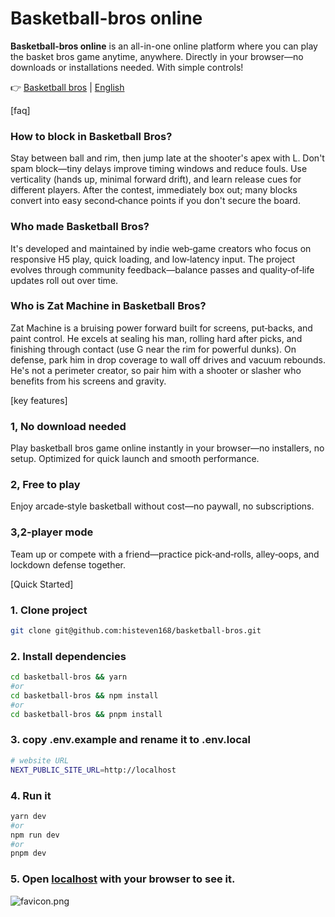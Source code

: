 # Basketball-bros online
**Basketball-bros online** is an all-in-one online platform where you can play the basket bros game anytime, anywhere. Directly in your browser—no downloads or installations needed. With simple controls!

👉 [Basketball bros](https://basketball-bros.online) | [English]([[https://github.com/histeven168/basketball-bros/blob/main/README.md](https://github.com/histeven168/basketball-bros/edit/main/README.md)](https://github.com/histeven168/basketball-bros/edit/main/README.md))

[faq]

### How to block in Basketball Bros?

Stay between ball and rim, then jump late at the shooter's apex with L. Don't spam block—tiny delays improve timing windows and reduce fouls. Use verticality (hands up, minimal forward drift), and learn release cues for different players. After the contest, immediately box out; many blocks convert into easy second‑chance points if you don't secure the board.

### Who made Basketball Bros?

It's developed and maintained by indie web‑game creators who focus on responsive H5 play, quick loading, and low‑latency input. The project evolves through community feedback—balance passes and quality‑of‑life updates roll out over time.

### Who is Zat Machine in Basketball Bros?

Zat Machine is a bruising power forward built for screens, put‑backs, and paint control. He excels at sealing his man, rolling hard after picks, and finishing through contact (use G near the rim for powerful dunks). On defense, park him in drop coverage to wall off drives and vacuum rebounds. He's not a perimeter creator, so pair him with a shooter or slasher who benefits from his screens and gravity.

[key features]

### 1, No download needed

Play basketball bros game online instantly in your browser—no installers, no setup. Optimized for quick launch and smooth performance.

### 2, Free to play

Enjoy arcade‑style basketball without cost—no paywall, no subscriptions.

### 3,2‑player mode

Team up or compete with a friend—practice pick‑and‑rolls, alley‑oops, and lockdown defense together.

[Quick Started]

### 1. Clone project

```bash
git clone git@github.com:histeven168/basketball-bros.git
```

### 2. Install dependencies

```bash
cd basketball-bros && yarn
#or
cd basketball-bros && npm install
#or
cd basketball-bros && pnpm install
```

### 3. copy .env.example and rename it to .env.local

```bash
# website URL
NEXT_PUBLIC_SITE_URL=http://localhost

```

### 4. Run it

```bash
yarn dev
#or
npm run dev
#or
pnpm dev
```

### 5. Open [localhost](localhost) with your browser to see it.
![favicon.png](https://basketball-bros.online/images/logo.webp)
